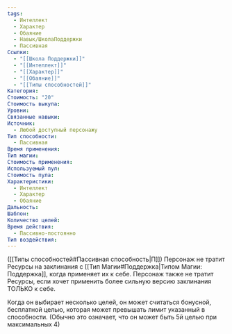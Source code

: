 ```yaml
---
tags:
  - Интеллект
  - Характер
  - Обаяние
  - Навык/ШколаПоддержки
  - Пассивная
Ссылки:
  - "[[Школа Поддержки]]"
  - "[[Интеллект]]"
  - "[[Характер]]"
  - "[[Обаяние]]"
  - "[[Типы способностей]]"
Категория: 
Стоимость: "20"
Стоимость выкупа: 
Уровни: 
Связанные навыки: 
Источник:
  - Любой доступный персонажу
Тип способности:
  - Пассивная
Время применения: 
Тип магии: 
Стоимость применения: 
Используемый пул: 
Стоимость пула: 
Характеристики:
  - Интеллект
  - Характер
  - Обаяние
Дальность: 
Шаблон: 
Количество целей: 
Время действия:
  - Пассивно-постоянно
Тип воздействия:
---
```

([[Типы способностей#Пассивная способность|П]]) Персонаж не тратит Ресурсы на заклинания с [[Тип Магии#Поддержка|Типом Магии: Поддержка]], когда применяет их к себе. Персонаж также не тратит Ресурсы, если хочет применить более сильную версию заклинания ТОЛЬКО к себе. 

Когда он выбирает несколько целей, он может считаться бонусной, бесплатной целью, которая может превышать лимит указанный в способности. (Обычно это означает, что он может быть 5й целью при максимальных 4)